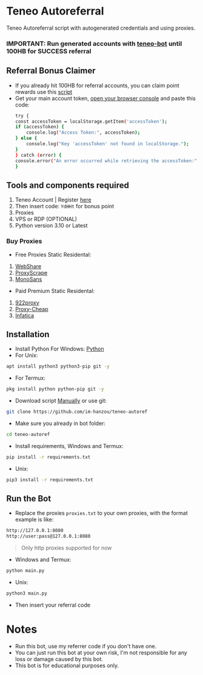 # Teneo Autoreferral
Teneo Autoreferral script with autogenerated credentials and using proxies.
### IMPORTANT: Run generated accounts with [teneo-bot](https://github.com/im-hanzou/teneo-bot) until 100HB for SUCCESS referral
## Referral Bonus Claimer
- If you already hit 100HB for referral accounts, you can claim point rewards use this [script](https://gist.github.com/im-hanzou/c1734e09f58d94a3f6b464c7d2c07add)
- Get your main account token, [open your browser console](https://www.youtube.com/watch?v=nFFKnWw-_Ys&pp=ygUiaG93IHRvIG9wZW4gYnJvd3NlciBjb25zb2xlIGNocm9tZQ%3D%3D) and paste this code:
    ```bash
    try {
    const accessToken = localStorage.getItem('accessToken');
    if (accessToken) {
        console.log("Access Token:", accessToken);
    } else {
        console.log("Key 'accessToken' not found in localStorage.");
    }
    } catch (error) {
    console.error("An error occurred while retrieving the accessToken:", error);
    }
    ```
## Tools and components required
1. Teneo Account | Register [here](https://dashboard.teneo.pro/auth/signup)
2. Then insert code: ``YdHHt`` for bonus point
3. Proxies
4. VPS or RDP (OPTIONAL)
5. Python version 3.10 or Latest
### Buy Proxies
- Free Proxies Static Residental: 
1. [WebShare](https://www.webshare.io/?referral_code=p7k7whpdu2jg)
2. [ProxyScrape](https://proxyscrape.com/?ref=odk1mmj)
3. [MonoSans](https://github.com/monosans/proxy-list)
- Paid Premium Static Residental:
1. [922proxy](https://www.922proxy.com/register?inviter_code=d03d4fed)
2. [Proxy-Cheap](https://app.proxy-cheap.com/r/JysUiH)
3. [Infatica](https://dashboard.infatica.io/aff.php?aff=544)
## Installation
- Install Python For Windows: [Python](https://www.python.org/ftp/python/3.13.0/python-3.13.0-amd64.exe)
- For Unix:
```bash
apt install python3 python3-pip git -y
```
- For Termux:
```bash
pkg install python python-pip git -y
```
- Download script [Manually](https://github.com/im-hanzou/teneo-autoref/archive/refs/heads/main.zip) or use git:
```bash
git clone https://github.com/im-hanzou/teneo-autoref
```
- Make sure you already in bot folder:
```bash
cd teneo-autoref
```
- Install requirements, Windows and Termux:
```bash
pip install -r requirements.txt
```
- Unix:
```bash
pip3 install -r requirements.txt
```
## Run the Bot
- Replace the proxies ```proxies.txt``` to your own proxies, with the format example is like:
```bash
http://127.0.0.1:8080
http://user:pass@127.0.0.1:8080
```
>Only http proxies supported for now
- Windows and Termux:
```bash
python main.py
```
- Unix:
```bash
python3 main.py
```
- Then insert your referral code
# Notes
- Run this bot, use my referrer code if you don't have one.
- You can just run this bot at your own risk, I'm not responsible for any loss or damage caused by this bot.
- This bot is for educational purposes only.
